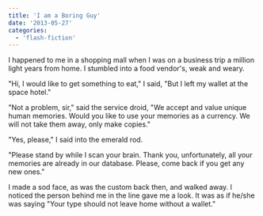 ```yaml
---
title: 'I am a Boring Guy'
date: '2013-05-27'
categories:
  - 'flash-fiction'
---
```


I happened to me in a shopping mall when I was on a business trip a million
light years from home. I stumbled into a food vendor's, weak and weary.

"Hi, I would like to get something to eat," I said, "But I left my wallet at the
space hotel."

"Not a problem, sir," said the service droid, "We accept and value unique human
memories. Would you like to use your memories as a currency. We will not take
them away, only make copies."

"Yes, please," I said into the emerald rod.

"Please stand by while I scan your brain. Thank you, unfortunately, all your
memories are already in our database. Please, come back if you get any new
ones."

I made a sod face, as was the custom back then, and walked away. I noticed the
person behind me in the line gave me a look. It was as if he/she was saying
"Your type should not leave home without a wallet."
